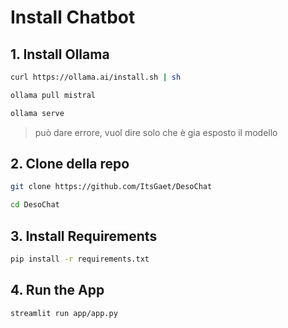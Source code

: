 # Install Chatbot

## 1. Install Ollama

```bash
curl https://ollama.ai/install.sh | sh
```

```bash
ollama pull mistral
```

```bash
ollama serve
```
>può dare errore, vuol dire solo che è gia esposto il modello

## 2. Clone della repo

```bash
git clone https://github.com/ItsGaet/DesoChat
```

```bash
cd DesoChat
```

## 3. Install Requirements

```bash
pip install -r requirements.txt
```

## 4. Run the App

```bash
streamlit run app/app.py
```
